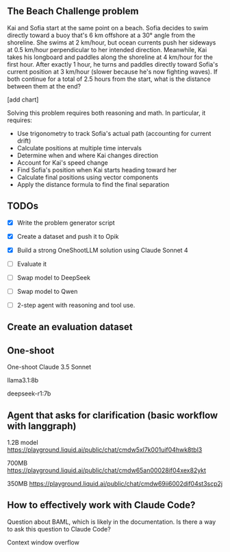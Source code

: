 ## The Beach Challenge problem

Kai and Sofia start at the same point on a beach. Sofia decides to swim directly toward a buoy that's 6 km offshore at a 30° angle from the shoreline. She swims at 2 km/hour, but ocean currents push her sideways at 0.5 km/hour perpendicular to her intended direction.
Meanwhile, Kai takes his longboard and paddles along the shoreline at 4 km/hour for the first hour. After exactly 1 hour, he turns and paddles directly toward Sofia's current position at 3 km/hour (slower because he's now fighting waves).
If both continue for a total of 2.5 hours from the start, what is the distance between them at the end?

[add chart]

Solving this problem requires both reasoning and math. In particular, it requires:

- Use trigonometry to track Sofia's actual path (accounting for current drift)
- Calculate positions at multiple time intervals
- Determine when and where Kai changes direction
- Account for Kai's speed change
- Find Sofia's position when Kai starts heading toward her
- Calculate final positions using vector components
- Apply the distance formula to find the final separation


## TODOs

- [x] Write the problem generator script 
- [x] Create a dataset and push it to Opik
- [x] Build a strong OneShootLLM solution using Claude Sonnet 4
- [ ] Evaluate it
- [ ] Swap model to DeepSeek
- [ ] Swap model to Qwen
- [ ] 2-step agent with reasoning and tool use.


## Create an evaluation dataset



## One-shoot

One-shoot Claude 3.5 Sonnet

llama3.1:8b

deepseek-r1:7b



## Agent that asks for clarification (basic workflow with langgraph)


1.2B model
https://playground.liquid.ai/public/chat/cmdw5xl7k001uif04hwk8tbl3

700MB
https://playground.liquid.ai/public/chat/cmdw65an00028if04xex82ykt

350MB
https://playground.liquid.ai/public/chat/cmdw69ii6002dif04st3scp2j


## How to effectively work with Claude Code?

Question about BAML, which is likely in the documentation.
Is there a way to ask this question to Claude Code?

Context window overflow


